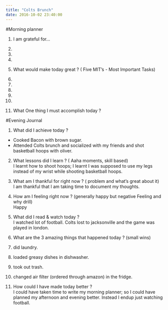 ```yaml
---
title: "Colts Brunch"
date: 2016-10-02 23:40:00
---
```

#Morning planner
1. I am grateful for...  
 1.  
 2.  
 3.  

2. What would make today great ? ( Five MIT’s - Most Important Tasks)  
 1.  
 2.   
 3.    
 4.  
 5.
3. What One thing I must accomplish today ?  


#Evening Journal  

1. What did I achieve today ?  
 - Cooked Bacon with brown sugar.   
 - Attended Colts brunch and socialized with my friends and shot basketball hoops with oliver.

2. What lessons did I learn ? ( Aaha moments, skill based)  
I learnt how to shoot hoops; I learnt I was supposed to use my legs instead of my wrist while shooting basketball hoops.

3. What am I thankful for right now ? ( problem and what’s great about it)  
I am thankful that I am taking time to document my thoughts.

4. How am I feeling right now ? (generally happy but negative Feeling and why drill)  
Happy  

5. What did I read & watch today ?  
I watched lot of football. Colts lost to jacksonville and the game was played in london.

6. What are the 3 amazing things that happened today ? (small wins)
 1. did laundry.  
 2. loaded greasy dishes in dishwasher.  
 3. took out trash.
 4. changed air filter (ordered through amazon) in the fridge. 

7. How could I have made today better ?  
I could have taken time to write my morning planner; so I could have planned my afternoon and evening better. Instead I endup just watching football.
